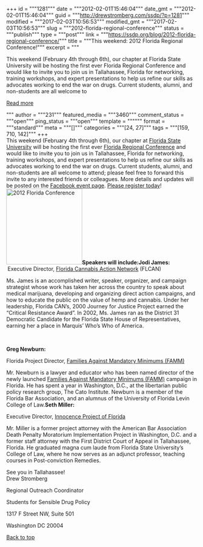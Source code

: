 +++
id = """1281"""
date = """2012-02-01T15:46:04"""
date_gmt = """2012-02-01T15:46:04"""
guid = """http://drewstromberg.com/ssdp/?p=1281"""
modified = """2017-02-03T10:56:53"""
modified_gmt = """2017-02-03T10:56:53"""
slug = """2012-florida-regional-conference"""
status = """publish"""
type = """post"""
link = """https://ssdp.org/blog/2012-florida-regional-conference/"""
title = """This weekend: 2012 Florida Regional Conference!"""
excerpt = """<p>This weekend (February 4th through 6th), our chapter at Florida State University will be hosting the first ever Florida Regional Conference and would like to invite you to join us in Tallahassee, Florida for networking, training workshops, and expert presentations to help us refine our skills as advocates working to end the war on drugs. Current students, alumni, and non-students are all welcome to</p>
<div class="h10"></div>
<p><a class="more-link2 flat" href="https://ssdp.org/blog/2012-florida-regional-conference/">Read more</a></p>
"""
author = """231"""
featured_media = """3460"""
comment_status = """open"""
ping_status = """open"""
template = """"""
format = """standard"""
meta = """[]"""
categories = """[24, 27]"""
tags = """[159, 710, 142]"""
+++
<div>This weekend (February 4th through 6th), our chapter at <a title="FSU SSDP" href="http://ssdp.org/chapters/southern/florida/fsu" target="_blank">Florida State University</a> will be hosting the first ever <a title="2012 Florida Regional Conference" href="http://ssdp.org/events/2012-florida-regional-conference" target="_blank">Florida Regional Conference</a> and would like to invite you to join us in Tallahassee, Florida for networking, training workshops, and expert presentations to help us refine our skills as advocates working to end the war on drugs. Current students, alumni, and non-students are all welcome to attend; please feel free to forward this invite to any interested friends or colleagues. More details and updates will be posted on the <a href="http://www.facebook.com/events/297387663614610/">Facebook event page</a>. <a title="Florida Conference Registration" href="http://ssdp.org/events/2012-florida-regional-conference" target="_blank">Please register today</a>!<img class="alignright" title="2012 Florida Conference" src="http://ssdp.org/assets/images/blog/2012/February/florida-conference(1).png" alt="2012 Florida Conference" width="200" height="200" /><strong>Speakers will include:</strong><strong>Jodi James:</strong>



</div>

<div><strong> </strong>Executive Director, <a title="Florida Cannabis Action Network" href="http://www.flcan.org/" target="_blank">Florida Cannabis Action Network</a> (FLCAN)

Ms. James is an accomplished writer, speaker, organizer, and campaign strategist whose work has taken her across the country to speak about medical marijuana, developing and organizing direct action campaigns, and how to educate the public on the value of hemp and cannabis. Under her leadership, Florida CAN&#8217;s, 2000 Journey for Justice Project earned the &#8220;Critical Resistance Award&#8221;. In 2002, Ms. James ran as the District 31 Democratic Candidate for the Florida State House of Representatives, earning her a place in Marquis’ Who&#8217;s Who of America.

<strong> </strong>

<strong>Greg Newburn:

</strong>Florida Project Director, <a title="Families Against Mandatory Minimums" href="http://www.famm.org/" target="_blank">Families Against Mandatory Minimums (FAMM)</a><strong>

</strong>Mr. Newburn is a lawyer and educator who has been named director of the newly launched <a title="Families Against Mandatory Minimums" href="http://www.famm.org/" target="_blank">Families Against Mandatory Minimums (FAMM)</a> campaign in Florida. He has spent a year in Washington, D.C., at the libertarian public policy research group, The Cato Institute. Newburn is a member of the Florida Bar Association, and an alumnus of the University of Florida Levin College of Law.<strong>Seth Miller:

</strong>Executive Director, <a title="Innocence Project of Florida" href="http://floridainnocence.org/" target="_blank">Innocence Project of Florida</a><strong>

</strong>Mr. Miller is a former project attorney with the American Bar Association Death Penalty Moratorium Implementation Project in Washington, D.C. and a former staff attorney with the First District Court of Appeal in Tallahassee, Florida. He graduated magna cum laude from Florida State University’s College of Law, where he now serves as an adjunct professor, teaching courses in Post-conviction Remedies.</div>

<div>See you in Tallahassee!</div>

<div>Drew Stromberg

Regional Outreach Coordinator

Students for Sensible Drug Policy

1317 F Street NW, Suite 501

Washington DC 20004</div>

<a title="Back to Top" href="http://ssdp.org/news/blog/2012-florida-regional-conference#top">Back to top</a>
